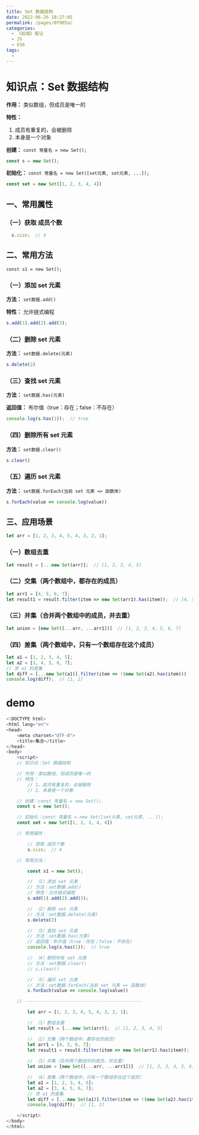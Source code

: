```yaml
---
title: Set 数据结构
date: 2022-06-26 18:27:05
permalink: /pages/0f905a/
categories:
  - 《前端》笔记
  - JS
  - ES6
tags:
  - 
---
```

# 知识点：Set 数据结构

**作用：** 类似数组，但成员是唯一的

**特性：**
1. 成员有重复的，会被删除
2. 本身是一个对象

**创建：** `const 常量名 = new Set();`
```js
const s = new Set();
```

**初始化：** `const 常量名 = new Set([set元素, set元素, ...]);`
```js
const set = new Set([1, 2, 3, 4, 4])
```

## 一、常用属性

### （一）获取 成员个数
```js
  s.size;  // 4
```

## 二、常用方法

`const s1 = new Set();`

### （一）添加 set 元素

**方法：** `set数据.add()`

**特性：** 允许链式编程

```js
s.add(1).add(2).add(3);
```

### （二）删除 set 元素

**方法：** `set数据.delete(元素)`

```js
s.delete(2)
```

### （三）查找 set 元素

**方法：** `set数据.has(元素)`

**返回值：** 布尔值（true：存在；false：不存在）

```js
console.log(s.has(1));  // true
```

### （四）删除所有 set 元素

**方法：** `set数据.clear()`

```js
s.clear()
```

### （五）遍历 set 元素

**方法：** `set数据.forEach(当前 set 元素 => 函数体)`

```js
s.forEach(value => console.log(value))
```

## 三、应用场景
```js
let arr = [1, 2, 3, 4, 5, 4, 3, 2, 1];
```

### （一）数组去重
```js
let result = [...new Set(arr)];  // [1, 2, 3, 4, 5]
```

### （二）交集（两个数组中，都存在的成员）
```js
let arr1 = [4, 5, 6, 7];
let result1 = result.filter(item => new Set(arr1).has(item));  // [4, 5]
```

### （三）并集（合并两个数组中的成员，并去重）
```js
let union = [new Set([...arr, ...arr1])]  // [1, 2, 3, 4, 5, 6, 7]
```

### （四）差集（两个数组中，只有一个数组存在这个成员）
```js
let a1 = [1, 2, 3, 4, 5];
let a2 = [3, 4, 5, 6, 7];
// 求 a1 的差集
let diff = [...new Set(a1)].filter(item => !(new Set(a2).has(item)))
console.log(diff);  // [1, 2]
```

# demo
```js
<!DOCTYPE html>
<html lang="en">
<head>
    <meta charset="UTF-8">
    <title>集合</title>
</head>
<body>
    <script>
    // 知识点：Set 数据结构

    // 作用：类似数组，但成员是唯一的
    // 特性：
        // 1、成员有重复的，会被删除
        // 2、本身是一个对象

    // 创建：const 常量名 = new Set();
    const s = new Set();

    // 初始化：const 常量名 = new Set([set元素, set元素, ...]);
    const set = new Set([1, 2, 3, 4, 4])

    // 常用属性：

        // 获取 成员个数
        s.size;  // 4

    // 常用方法：

        const s1 = new Set();

        // （1）添加 set 元素
        // 方法：set数据.add()
        // 特性：允许链式编程
        s.add(1).add(2).add(3);

        // （2）删除 set 元素
        // 方法：set数据.delete(元素)
        s.delete(2)

        // （3）查找 set 元素
        // 方法：set数据.has(元素)
        // 返回值：布尔值（true：存在；false：不存在）
        console.log(s.has(1));  // true

        // （4）删除所有 set 元素
        // 方法：set数据.clear()
        // s.clear()

        // （5）遍历 set 元素
        // 方法：set数据.forEach(当前 set 元素 => 函数体)
        s.forEach(value => console.log(value))

    // --------------------------------------------

        let arr = [1, 2, 3, 4, 5, 4, 3, 2, 1];

        // （1）数组去重
        let result = [...new Set(arr)];  // [1, 2, 3, 4, 5]

        // （2）交集（两个数组中，都存在的成员）
        let arr1 = [4, 5, 6, 7];
        let result1 = result.filter(item => new Set(arr1).has(item));  // [4, 5]
        
        // （3）并集（合并两个数组中的成员，并去重）
        let union = [new Set([...arr, ...arr1])]  // [1, 2, 3, 4, 5, 6, 7]

        // （4）差集（两个数组中，只有一个数组存在这个成员）
        let a1 = [1, 2, 3, 4, 5];
        let a2 = [3, 4, 5, 6, 7];
        // 求 a1 的差集
        let diff = [...new Set(a1)].filter(item => !(new Set(a2).has(item)))
        console.log(diff);  // [1, 2]

    </script>
</body>
</html>
```